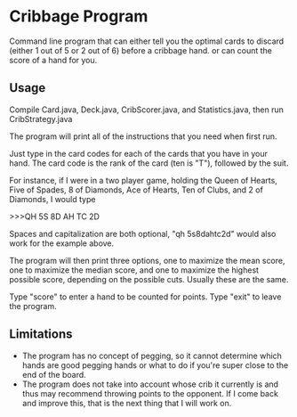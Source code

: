 # Cribbage Program

Command line program that can either tell you the optimal cards to discard (either 1 out of 5 or 2 out of 6) before a cribbage hand. or can count the score of a hand for you.  
## Usage
Compile Card.java, Deck.java, CribScorer.java, and Statistics.java, then run CribStrategy.java

The program will print all of the instructions that you need when first run. 

Just type in the card codes for each of the cards that you have in your hand. 
The card code is the rank of the card (ten is "T"), followed by the suit. 

For instance, if I were in a two player game, holding the Queen of Hearts, Five of Spades, 8 of Diamonds, Ace of Hearts, Ten of Clubs, and 2 of Diamonds, I would type

\>>>QH 5S 8D AH TC 2D

Spaces and capitalization are both optional, "qh  5s8dahtc2d" would also work for the example above.

The program will then print three options, one to maximize the mean score, one to maximize the median score, and one to maximize the highest possible score, depending on the possible cuts. 
Usually these are the same. 

Type "score" to enter a hand to be counted for points. 
Type "exit" to leave the program. 

## Limitations
- The program has no concept of pegging, so it cannot determine which hands are good pegging hands or what to do if you're super close to the end of the board. 
- The program does not take into account whose crib it currently is and thus may recommend throwing points to the opponent. If I come back and improve this, that is the next thing that I will work on.
